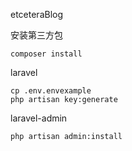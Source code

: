 etceteraBlog

安装第三方包
```
composer install
```   
laravel 
```
cp .env.envexample
php artisan key:generate
```
laravel-admin  
```
php artisan admin:install
```

